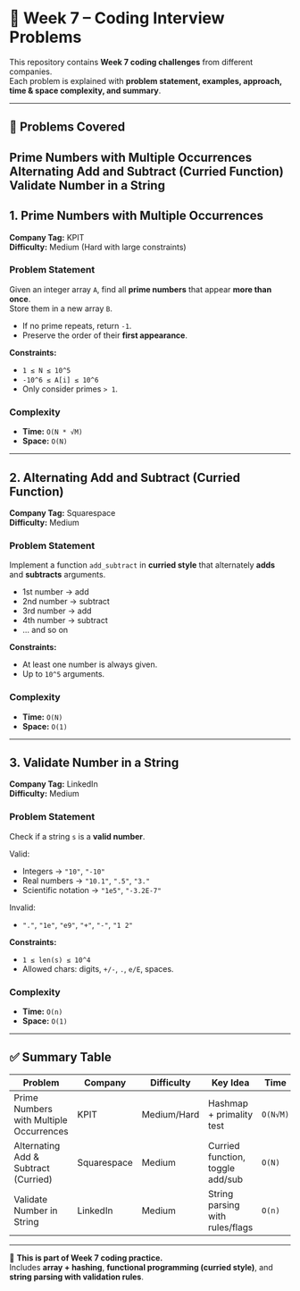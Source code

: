 # 🚀 Week 7 – Coding Interview Problems

This repository contains **Week 7 coding challenges** from different companies.  
Each problem is explained with **problem statement, examples, approach, time & space complexity, and summary**.  

---

## 📌 Problems Covered
**Prime Numbers with Multiple Occurrences**  
**Alternating Add and Subtract (Curried Function)**  
**Validate Number in a String**
---

## 1. Prime Numbers with Multiple Occurrences

**Company Tag:** KPIT  
**Difficulty:** Medium (Hard with large constraints)  

### Problem Statement
Given an integer array `A`, find all **prime numbers** that appear **more than once**.  
Store them in a new array `B`.  

- If no prime repeats, return `-1`.  
- Preserve the order of their **first appearance**.  

**Constraints:**  
- `1 ≤ N ≤ 10^5`  
- `-10^6 ≤ A[i] ≤ 10^6`  
- Only consider primes `> 1`.

### Complexity
- **Time:** `O(N * √M)`  
- **Space:** `O(N)`  

---

## 2. Alternating Add and Subtract (Curried Function)

**Company Tag:** Squarespace  
**Difficulty:** Medium  

### Problem Statement
Implement a function `add_subtract` in **curried style** that alternately **adds** and **subtracts** arguments.  

- 1st number → add  
- 2nd number → subtract  
- 3rd number → add  
- 4th number → subtract  
- … and so on  

**Constraints:**  
- At least one number is always given.  
- Up to `10^5` arguments.  

### Complexity
- **Time:** `O(N)`  
- **Space:** `O(1)`  

---

## 3. Validate Number in a String

**Company Tag:** LinkedIn  
**Difficulty:** Medium  

### Problem Statement
Check if a string `s` is a **valid number**.  

Valid:  
- Integers → `"10"`, `"-10"`  
- Real numbers → `"10.1"`, `".5"`, `"3."`  
- Scientific notation → `"1e5"`, `"-3.2E-7"`  

Invalid:  
- `"."`, `"1e"`, `"e9"`, `"+"`, `"-"`, `"1 2"`  

**Constraints:**  
- `1 ≤ len(s) ≤ 10^4`  
- Allowed chars: digits, `+/-`, `.`, `e/E`, spaces.  

### Complexity
- **Time:** `O(n)`  
- **Space:** `O(1)`  

---

## ✅ Summary Table

| Problem | Company | Difficulty | Key Idea | Time | Space |
|---------|----------|------------|----------|------|-------|
| Prime Numbers with Multiple Occurrences | KPIT | Medium/Hard | Hashmap + primality test | `O(N√M)` | `O(N)` |
| Alternating Add & Subtract (Curried) | Squarespace | Medium | Curried function, toggle add/sub | `O(N)` | `O(1)` |
| Validate Number in String | LinkedIn | Medium | String parsing with rules/flags | `O(n)` | `O(1)` |

---

📅 **This is part of Week 7 coding practice.**  
Includes **array + hashing**, **functional programming (curried style)**, and **string parsing with validation rules**.
